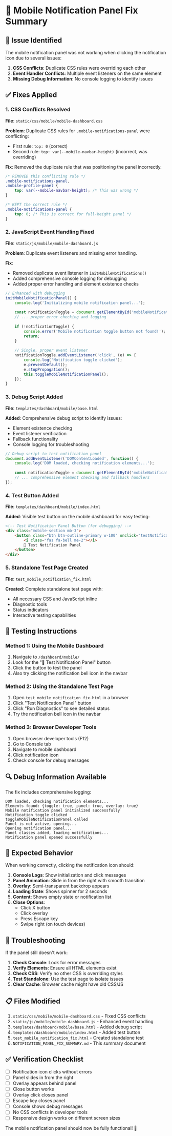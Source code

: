 # 🔧 Mobile Notification Panel Fix Summary

## 🐛 **Issue Identified**
The mobile notification panel was not working when clicking the notification icon due to several issues:

1. **CSS Conflicts**: Duplicate CSS rules were overriding each other
2. **Event Handler Conflicts**: Multiple event listeners on the same element
3. **Missing Debug Information**: No console logging to identify issues

## ✅ **Fixes Applied**

### **1. CSS Conflicts Resolved**
**File**: `static/css/mobile/mobile-dashboard.css`

**Problem**: Duplicate CSS rules for `.mobile-notifications-panel` were conflicting:
- First rule: `top: 0` (correct)
- Second rule: `top: var(--mobile-navbar-height)` (incorrect, was overriding)

**Fix**: Removed the duplicate rule that was positioning the panel incorrectly.

```css
/* REMOVED this conflicting rule */
.mobile-notifications-panel,
.mobile-profile-panel {
    top: var(--mobile-navbar-height); /* This was wrong */
}

/* KEPT the correct rule */
.mobile-notifications-panel {
    top: 0; /* This is correct for full-height panel */
}
```

### **2. JavaScript Event Handling Fixed**
**File**: `static/js/mobile/mobile-dashboard.js`

**Problem**: Duplicate event listeners and missing error handling.

**Fix**: 
- Removed duplicate event listener in `initMobileNotifications()`
- Added comprehensive console logging for debugging
- Added proper error handling and element existence checks

```javascript
// Enhanced with debugging
initMobileNotificationPanel() {
    console.log('Initializing mobile notification panel...');
    
    const notificationToggle = document.getElementById('mobileNotificationToggle');
    // ... proper error checking and logging
    
    if (!notificationToggle) {
        console.error('Mobile notification toggle button not found!');
        return;
    }
    
    // Single, proper event listener
    notificationToggle.addEventListener('click', (e) => {
        console.log('Notification toggle clicked');
        e.preventDefault();
        e.stopPropagation();
        this.toggleMobileNotificationPanel();
    });
}
```

### **3. Debug Script Added**
**File**: `templates/dashboard/mobile/base.html`

**Added**: Comprehensive debug script to identify issues:
- Element existence checking
- Event listener verification
- Fallback functionality
- Console logging for troubleshooting

```javascript
// Debug script to test notification panel
document.addEventListener('DOMContentLoaded', function() {
    console.log('DOM loaded, checking notification elements...');
    
    const notificationToggle = document.getElementById('mobileNotificationToggle');
    // ... comprehensive element checking and fallback handlers
});
```

### **4. Test Button Added**
**File**: `templates/dashboard/mobile/index.html`

**Added**: Visible test button on the mobile dashboard for easy testing:

```html
<!-- Test Notification Panel Button (for debugging) -->
<div class="mobile-section mb-3">
    <button class="btn btn-outline-primary w-100" onclick="testNotificationClick()">
        <i class="fas fa-bell me-2"></i>
        🔔 Test Notification Panel
    </button>
</div>
```

### **5. Standalone Test Page Created**
**File**: `test_mobile_notification_fix.html`

**Created**: Complete standalone test page with:
- All necessary CSS and JavaScript inline
- Diagnostic tools
- Status indicators
- Interactive testing capabilities

## 🧪 **Testing Instructions**

### **Method 1: Using the Mobile Dashboard**
1. Navigate to `/dashboard/mobile/`
2. Look for the "🔔 Test Notification Panel" button
3. Click the button to test the panel
4. Also try clicking the notification bell icon in the navbar

### **Method 2: Using the Standalone Test Page**
1. Open `test_mobile_notification_fix.html` in a browser
2. Click "Test Notification Panel" button
3. Click "Run Diagnostics" to see detailed status
4. Try the notification bell icon in the navbar

### **Method 3: Browser Developer Tools**
1. Open browser developer tools (F12)
2. Go to Console tab
3. Navigate to mobile dashboard
4. Click notification icon
5. Check console for debug messages

## 🔍 **Debug Information Available**

The fix includes comprehensive logging:

```
DOM loaded, checking notification elements...
Elements found: {toggle: true, panel: true, overlay: true}
Mobile notification panel initialized successfully
Notification toggle clicked
toggleMobileNotificationPanel called
Panel is not active, opening...
Opening notification panel...
Panel classes added, loading notifications...
Notification panel opened successfully
```

## 📱 **Expected Behavior**

When working correctly, clicking the notification icon should:

1. **Console Logs**: Show initialization and click messages
2. **Panel Animation**: Slide in from the right with smooth transition
3. **Overlay**: Semi-transparent backdrop appears
4. **Loading State**: Shows spinner for 2 seconds
5. **Content**: Shows empty state or notification list
6. **Close Options**: 
   - Click X button
   - Click overlay
   - Press Escape key
   - Swipe right (on touch devices)

## 🚨 **Troubleshooting**

If the panel still doesn't work:

1. **Check Console**: Look for error messages
2. **Verify Elements**: Ensure all HTML elements exist
3. **Check CSS**: Verify no other CSS is overriding styles
4. **Test Standalone**: Use the test page to isolate issues
5. **Clear Cache**: Browser cache might have old CSS/JS

## 📋 **Files Modified**

1. `static/css/mobile/mobile-dashboard.css` - Fixed CSS conflicts
2. `static/js/mobile/mobile-dashboard.js` - Enhanced event handling
3. `templates/dashboard/mobile/base.html` - Added debug script
4. `templates/dashboard/mobile/index.html` - Added test button
5. `test_mobile_notification_fix.html` - Created standalone test
6. `NOTIFICATION_PANEL_FIX_SUMMARY.md` - This summary document

## ✅ **Verification Checklist**

- [ ] Notification icon clicks without errors
- [ ] Panel slides in from the right
- [ ] Overlay appears behind panel
- [ ] Close button works
- [ ] Overlay click closes panel
- [ ] Escape key closes panel
- [ ] Console shows debug messages
- [ ] No CSS conflicts in developer tools
- [ ] Responsive design works on different screen sizes

The mobile notification panel should now be fully functional! 🎉
